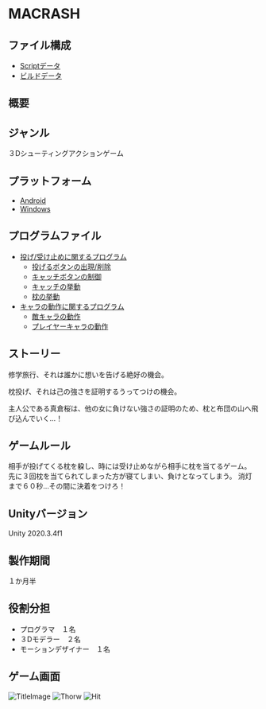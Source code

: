 # MACRASH

## ファイル構成
* [Scriptデータ](https://github.com/IwagiMasaki/MACRASH/tree/main/Assets)
* [ビルドデータ](https://github.com/IwagiMasaki/MACRASH/tree/main/Bilddata)

## 概要

## ジャンル
３Dシューティングアクションゲーム

## プラットフォーム
* [Android](https://github.com/IwagiMasaki/MACRASH/blob/main/Bilddata/AndroidBild.zip)
* [Windows](https://github.com/IwagiMasaki/MACRASH/blob/main/Bilddata/WindowsBild.zip)

## プログラムファイル
* [投げ/受け止めに関するプログラム](https://github.com/IwagiMasaki/MACRASH/tree/main/Assets/Script/Catch_and_Throw)
	* [投げるボタンの出現/削除](https://github.com/IwagiMasaki/MACRASH/blob/main/Assets/Script/Catch_and_Throw/BottunCT.cs)
	* [キャッチボタンの制御](https://github.com/IwagiMasaki/MACRASH/blob/main/Assets/Script/Catch_and_Throw/CatchBottunScript.cs)
	* [キャッチの挙動](https://github.com/IwagiMasaki/MACRASH/blob/main/Assets/Script/Catch_and_Throw/CatchScript.cs)
	* [枕の挙動](https://github.com/IwagiMasaki/MACRASH/blob/main/Assets/Script/Catch_and_Throw/MakuraShot.cs)
* [キャラの動作に関するプログラム](https://github.com/IwagiMasaki/MACRASH/tree/main/Assets/Script/CharacterMove)
	* [敵キャラの動作](https://github.com/IwagiMasaki/MACRASH/blob/main/Assets/Script/CharacterMove/EnemyScript.cs)
	* [プレイヤーキャラの動作](https://github.com/IwagiMasaki/MACRASH/blob/main/Assets/Script/CharacterMove/PlayerController.cs)

## ストーリー
修学旅行、それは誰かに想いを告げる絶好の機会。

枕投げ、それは己の強さを証明するうってつけの機会。

主人公である真倉桜は、他の女に負けない強さの証明のため、枕と布団の山へ飛び込んでいく…！

## ゲームルール
相手が投げてくる枕を躱し、時には受け止めながら相手に枕を当てるゲーム。
先に３回枕を当てられてしまった方が寝てしまい、負けとなってしまう。
消灯まで６０秒…その間に決着をつけろ！

## Unityバージョン
Unity 2020.3.4f1

## 製作期間
１か月半

## 役割分担
* プログラマ　１名
* ３Dモデラー　２名
* モーションデザイナー　１名

## ゲーム画面
![TitleImage](https://user-images.githubusercontent.com/50101227/169740405-c2445ff8-55ac-4ecc-a539-40024d33b512.png)
![Thorw](https://user-images.githubusercontent.com/50101227/169740500-46c7942b-c99b-440f-bfd2-359ed7a00dba.png)
![Hit](https://user-images.githubusercontent.com/50101227/169746229-0818f811-54bc-4f14-9cdc-af542f729c66.png)